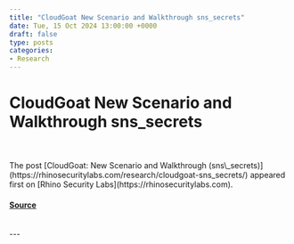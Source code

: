 ```yaml
---
title: "CloudGoat New Scenario and Walkthrough sns_secrets"
date: Tue, 15 Oct 2024 13:00:00 +0000
draft: false
type: posts
categories: 
- Research
---
```

# CloudGoat New Scenario and Walkthrough sns_secrets

<br/>

<br/>
The post [CloudGoat: New Scenario and Walkthrough (sns\_secrets)](https://rhinosecuritylabs.com/research/cloudgoat-sns_secrets/) appeared first on [Rhino Security Labs](https://rhinosecuritylabs.com).

#### [Source](https://rhinosecuritylabs.com/research/cloudgoat-sns_secrets/)

<br/>
---
